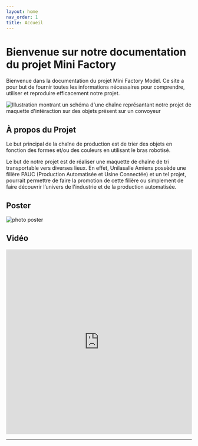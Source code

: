 ```yaml
---
layout: home
nav_order: 1
title: Accueil
---
```


# Bienvenue sur notre documentation du projet Mini Factory

Bienvenue dans la documentation du projet Mini Factory Model. Ce site a pour but de fournir toutes les informations nécessaires pour comprendre, utiliser et reproduire efficacement notre projet.

![Illustration montrant un schéma d'une chaîne représantant notre projet de maquette d'intéraction sur des objets présent sur un convoyeur](shared-assets/images/schema_chaine.jpg)

## À propos du Projet

Le but principal de la chaîne de production est de trier des objets en fonction des formes et/ou des couleurs en utilisant le bras robotisé.

Le but de notre projet est de réaliser une maquette de chaîne de tri transportable vers diverses lieux. En effet, Unilasalle Amiens possède une filière PAUC (Production Automatisée et Usine Connectée) et un tel projet, pourrait permettre de faire la promotion de cette filière ou simplement de faire découvrir l’univers de l'industrie et de la production automatisée.

## Poster

![photo poster](shared-assets/images/poster_mini_usine.jpg)

## Vidéo

<iframe width="100%" height="500" src="https://www.youtube.com/embed/1ccF_rse7Ak" frameborder="0" allow="accelerometer; autoplay; encrypted-media; gyroscope; picture-in-picture" allowfullscreen></iframe>

---
